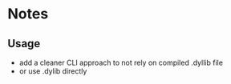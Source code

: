 # Notes

## Usage

- add a cleaner CLI approach to not rely on compiled .dyllib file
- or use .dylib directly 
